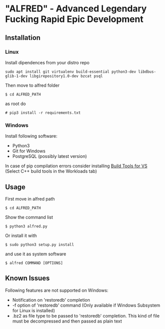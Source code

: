# "ALFRED" - Advanced Legendary Fucking Rapid Epic Development

## Installation

### Linux

Install dipendences from your distro repo

    sudo apt install git virtualenv build-essential python3-dev libdbus-glib-1-dev libgirepository1.0-dev bzcat psql

Then move to alfred folder

    $ cd ALFRED_PATH

as root do

    # pip3 install -r requirements.txt

### Windows

Install following software:

* Python3
* Git for Windows
* PostgreSQL (possibly latest version)

In case of pip compilation errors consider installing [Build Tools for VS](https://visualstudio.microsoft.com/downloads/#build-tools-for-visual-studio-2019) (Select C++ build tools in the Workloads tab)


## Usage

First move in alfred path

    $ cd ALFRED_PATH

Show the command list

    $ python3 alfred.py

Or install it with

    $ sudo python3 setup.py install

and use it as system software

    $ alfred COMMAND [OPTIONS]

## Known Issues

Following features are not supported on Windows:

* Notification on 'restoredb' completion
* -f option of 'restoredb' command (Only available if Windows Subsystem for Linux is installed)
* .bz2 as file type to be passed to 'restoredb' completion. This kind of file must be decompressed and then passed as plain text
